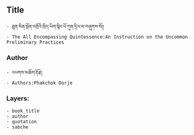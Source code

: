 ## Title
	- ཐུན་མིན་སྔོན་འགྲོའི་ཁྲིད་ཡིག་སྙིང་པོ་ཀུན་དྲིལ་མ་བཞུགས་སོ།།
	- The All Encompassing Quintessence:An Instruction on the Uncommon Preliminary Practices

### Author
	- འཕགས་མཆོག་རྡོ་རྗེ།
	- Authors:Phakchok Dorje

### Layers:
	- book_title
	- author
	- quotation
	- sabche
